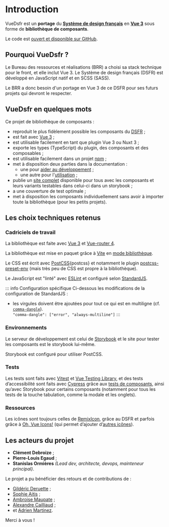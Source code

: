 # Introduction

VueDsfr est un **portage** du **[Système de design français][dsfr]**
en **[Vue 3][vue3]** sous forme de **bibliothèque de composants**.

Le code est [ouvert et disponible sur GitHub][github-vue-dsfr].

## Pourquoi VueDsfr ?

Le Bureau des ressources et réalisations (BRR) a choisi sa stack technique pour le front, et elle inclut
Vue 3. Le Système de design français (DSFR) est développé en JavaScript natif et en SCSS (SASS).

Le BRR a donc besoin d'un portage en Vue 3 de ce DSFR pour ses futurs projets qui devront le respecter.

## VueDsfr en quelques mots

Ce projet de bibliothèque de composants :

- reproduit le plus fidèlement possible les composants du [DSFR][dsfr] ;
- est fait avec [Vue 3][vue3] ;
- est utilisable facilement en tant que plugin Vue 3 ou Nuxt 3 ;
- exporte les types (TypeScript) du plugin, des composants et des composables ;
- est utilisable facilement dans un projet [npm][vue-dsfr-npm] ;
- met à disposition deux parties dans la documentation :
  - une pour [aider au développement](/?path=/story/docs-3-guide-du-développeur--page) ;
  - une autre pour l'[utilisation](/?path=/story/docs-2-guide-d-utilisation--page) ;
- publie un [site complet][vue-dsfr] disponible pour tous avec les composants et leurs variants testables dans celui-ci dans un storybook ;
- a une couverture de test optimale ;
- met à disposition les composants individuellement sans avoir à importer toute la bibliothèque (pour les petits projets).

## Les choix techniques retenus

### Cadriciels de travail

La bibliothèque est faite avec [Vue 3][vue3] et [Vue-router 4][vue-router].

La bibliothèque est mise en paquet grâce à [Vite][vite] en [mode bibliothèque][vite-library-mode].

Le CSS est écrit avec [PostCSS]{postcss} et notamment le plugin [postcss-preset-env][postcss-preset-env] (mais très peu de CSS est propre à la bibliothèque).

Le JavaScript est "linté" avec [ESLint][eslint] et configuré selon [StandardJS][standard-js].

::: info Configuration spécifique
Ci-dessous les modifications de la configuration de StandardJS :

- les virgules doivent être ajoutées pour tout ce qui est en multiligne (cf. [`comma-dangle`][eslint-comma-dangle]).\
`"comma-dangle": ["error", "always-multiline"]`
:::

### Environnements

Le serveur de développement est celui de [Storybook][storybook] et le site pour tester les composants est le storybook lui-même.

Storybook est configuré pour utiliser PostCSS.

### Tests

Les tests sont faits avec [Vitest][vitest] et [Vue Testing Library][vue-testing-library], et des tests d’accessibilité sont faits avec [Cypress][cypress] grâce aux [tests de composants][cypress-component-testing], ainsi qu’avec Storybook pour certains composants (notamment pour tous les tests de la touche tabulation, comme la modale et les onglets).

### Ressources

Les icônes sont toujours celles de [RemixIcon][remixicon], grâce au DSFR et parfois grâce à [Oh, Vue Icons!][oh-vue-icons] (qui permet d’ajouter d’[autres icônes](/?path=/story/fondamentaux-4-1-icônes-personnalisées--page)).

## Les acteurs du projet

- **Clément Debroize** ;
- **Pierre-Louis Egaud** ;
- **Stanislas Ormières** *(Lead dev, architecte, devops, mainteneur principal)*.

Le projet a pu bénéficier des retours et de contributions de :

- [Gildéric Deruette][github-user-gideruette] ;
- [Sophie Aitis][github-user-sophieaitis] ;
- [Ambroise Maupate][github-user-ambroisemaupate] ;
- [Alexandre Cailliaud][github-user-cailliaud] ;
- et [Adrien Martinez][github-user-adrylen].

Merci à vous !

<!-- Variables -->

[github-user-adrylen]: https://github.com/adrylen
[github-user-ambroisemaupate]: https://github.com/ambroisemaupate
[github-user-cailliaud]: https://github.com/cailliaud
[github-user-gideruette]: https://github.com/gideruette
[github-user-sophieaitis]: https://github.com/sophieaitis
[github-vue-dsfr]: https://github.com/dnum-mi/vue-dsfr/

[dsfr]: https://www.systeme-de-design.gouv.fr/
[vue-dsfr]: https://vue-dsfr.netlify.app/
[vue-dsfr-npm]: https://www.npmjs.com/package/@gouvminint/vue-dsfr/

[cypress]: https://www.cypress.io/
[cypress-component-testing]: https://docs.cypress.io/guides/component-testing/introduction
[eslint]: https://eslint.org/
[eslint-comma-dangle]: https://eslint.org/docs/rules/comma-dangle#options
[oh-vue-icons]: https://github.com/Renovamen/oh-vue-icons/
[postcss]: https://postcss.org/
[postcss-preset-env]: https://preset-env.cssdb.org/
[remixicon]: https://remixicon.com/
[standard-js]: https://standardjs.org/
[storybook]: https://storybook.js.org/
[vite]: https://vitejs.dev/
[vite-library-mode]: https://vitejs.dev/guide/build.html#library-mode
[vitest]: https://vitest.dev/
[vue3]: https://v3.vuejs.org/
[vue-router]: https://router.vuejs.org/
[vue-testing-library]: https://testing-library.com/docs/vue-testing-library/intro/
